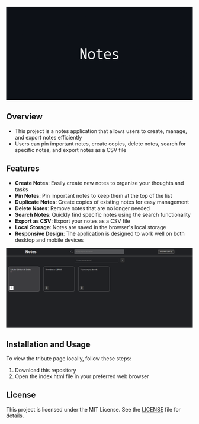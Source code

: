<p align="center">
  <img src="img\Notes_Banner.png" alt="Notes Banner" />
</p>

## Overview

- This project is a notes application that allows users to create, manage, and export notes efficiently
- Users can pin important notes, create copies, delete notes, search for specific notes, and export notes as a CSV file

## Features

- **Create Notes**: Easily create new notes to organize your thoughts and tasks
- **Pin Notes**: Pin important notes to keep them at the top of the list
- **Duplicate Notes**: Create copies of existing notes for easy management
- **Delete Notes**: Remove notes that are no longer needed
- **Search Notes**: Quickly find specific notes using the search functionality
- **Export as CSV**: Export your notes as a CSV file
- **Local Storage**: Notes are saved in the browser's local storage
- **Responsive Design**: The application is designed to work well on both desktop and mobile devices

<p align="center">
  <img src="img\Notes_Image.PNG" alt="Notes Image" />
</p>

## Installation and Usage

To view the tribute page locally, follow these steps:

1. Download this repository
2. Open the index.html file in your preferred web browser

## License

This project is licensed under the MIT License. See the [LICENSE](LICENSE) file for details.
